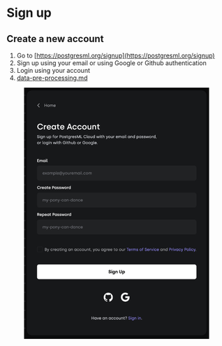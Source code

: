 # Sign up

## Create a new account

1. Go to [https://postgresml.org/signup](https://postgresml.org/signup)
2. Sign up using your email or using Google or Github authentication
3. Login using your account
4. [data-pre-processing.md](../machine-learning/supervised-learning/data-pre-processing.md "mention")



<figure><img src="../.gitbook/assets/signup_screenshot.png" alt=""><figcaption></figcaption></figure>
